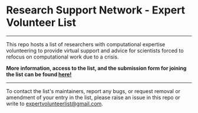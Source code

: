 # Research Support Network - Expert Volunteer List

---

This repo hosts a list of researchers with computational expertise volunteering to provide virtual support and advice for scientists forced to refocus on computational work due to a crisis.

**More information, access to the list, and the submission form for joining the list can be found [here!](https://research-support-network.github.io/)**

---

To contact the list's maintainers, report any bugs, or request removal or amendment of your entry in the list, please raise an issue in this repo or write to [expertvolunteerlist@gmail.com](mailto:expertvolunteerlist@gmail.com).

